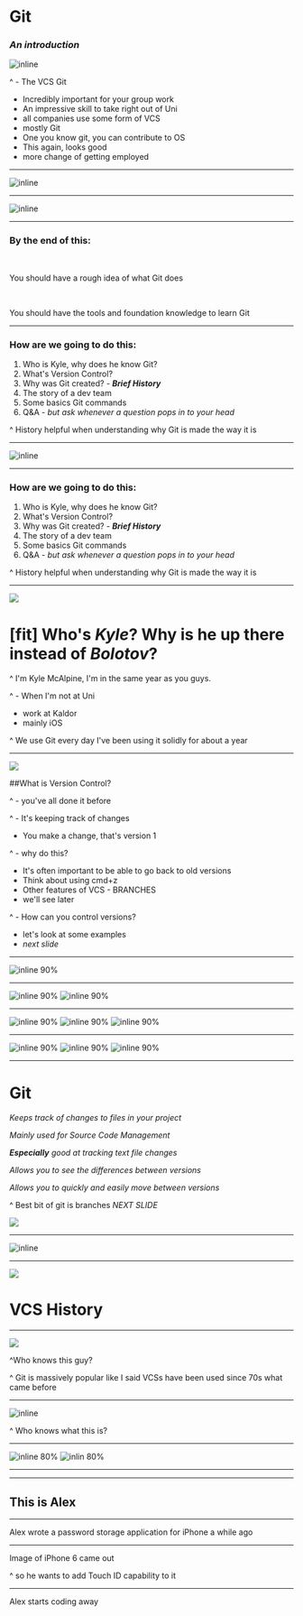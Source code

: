 # Git
###  _An introduction_

![inline](http://upload.wikimedia.org/wikipedia/commons/thumb/3/3f/Git_icon.svg/1024px-Git_icon.svg.png)

^ - The VCS Git
- Incredibly important for your group work
- An impressive skill to take right out of Uni
- all companies use some form of VCS
- mostly Git
- One you know git, you can contribute to OS
- This again, looks good
- more change of getting employed

---

![inline](images/deck-rocket.png)

---

![inline](images/mattt.png)

---

### By the end of this:

<br>

You should have a rough idea of what Git does

<br>

You should have the tools and foundation knowledge to learn Git

---

### How are we going to do this:

1. Who is Kyle, why does he know Git?
2. What's Version Control?
2. Why was Git created? - __*Brief History*__
3. The story of a dev team
4. Some basics Git commands
6. Q&A - _but ask whenever a question pops in to your head_

^ History helpful when understanding why Git is made the way it is

---

![inline](images/terminal.png)

---

### How are we going to do this:

1. Who is Kyle, why does he know Git?
2. What's Version Control?
2. Why was Git created? - __*Brief History*__
3. The story of a dev team
4. Some basics Git commands
6. Q&A - _but ask whenever a question pops in to your head_

^ History helpful when understanding why Git is made the way it is

---

![](https://pbs.twimg.com/media/B4pTMS5IAAE1bBI.jpg:large)

# [fit] Who's __*Kyle*__? Why is he up there instead of __*Bolotov*__?

^ I'm Kyle McAlpine, I'm in the same year as you guys. 

^ - When I'm not at Uni
- work at Kaldor
- mainly iOS

^ We use Git every day
I've been using it solidly for about a year

---

![](http://blog.generalassemb.ly/blog/wp-content/uploads/2014/07/clean-code.jpg)

##What is Version Control?

^ - you've all done it before

^ - It's keeping track of changes
- You make a change, that's version 1

^ - why do this?
- It's often important to be able to go back to old versions
- Think about using cmd+z
- Other features of VCS - BRANCHES
- we'll see later

^ - How can you control versions?
- let's look at some examples
- _next slide_

---

![inline 90%](images/essay.png)

---

![inline 90%](images/essay.png) ![inline 90%](images/essay-v2.png)

---

![inline 90%](images/essay.png) ![inline 90%](images/essay-v2.png) ![inline 90%](images/essay-v3.png)

---

![inline 90%](images/essay.png) ![inline 90%](images/spreadsheet.png) ![inline 90%](images/logo.png)

---

# Git

_Keeps track of changes to files in your project_

_Mainly used for Source Code Management_

__*Especially*__ _good at tracking text file changes_

_Allows you to see the differences between versions_

_Allows you to quickly and easily move between versions_

^ Best bit of git is branches
_NEXT SLIDE_

![](http://upload.wikimedia.org/wikipedia/commons/thumb/3/3f/Git_icon.svg/1024px-Git_icon.svg.png)

---

![inline](https://raw.githubusercontent.com/quickhack/translations/master/git-workflows-and-tutorials/images/git-workflows-gitflow.png)

---

![](http://atcoitec.com/wp-content/uploads/2014/01/Linus-Torvalds-1.jpg)

# __VCS History__

---

![](http://atcoitec.com/wp-content/uploads/2014/01/Linus-Torvalds-1.jpg)

^Who knows this guy?

^ Git is massively popular
like I said VCSs have been used since 70s
what came before

---

![inline](http://oss.deltares.nl/image/image_gallery?uuid=0b897327-3938-4903-ad67-ea71cf0100cb&groupId=183920&t=1409227488183)

^ Who knows what this is?

---

![inline 80%](http://atcoitec.com/wp-content/uploads/2014/01/Linus-Torvalds-1.jpg) ![inlin 80%](http://oss.deltares.nl/image/image_gallery?uuid=0b897327-3938-4903-ad67-ea71cf0100cb&groupId=183920&t=1409227488183)

---



---

## This is Alex

---

Alex wrote a password storage application for iPhone a while ago

---

Image of iPhone 6 came out

^ so he wants to add Touch ID capability to it

---

Alex starts coding away





